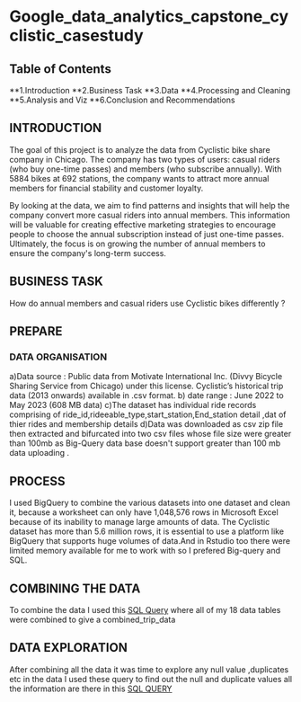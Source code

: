 # Google_data_analytics_capstone_cyclistic_casestudy
## Table of Contents
**1.Introduction
**2.Business Task
**3.Data
**4.Processing and Cleaning
**5.Analysis and Viz
**6.Conclusion and Recommendations

## INTRODUCTION
The goal of this project is to analyze the data from Cyclistic bike share company in Chicago. The company has two types of users: casual riders (who buy one-time passes) and members (who subscribe annually). With 5884 bikes at 692 stations, the company wants to attract more annual members for financial stability and customer loyalty.

By looking at the data, we aim to find patterns and insights that will help the company convert more casual riders into annual members. This information will be valuable for creating effective marketing strategies to encourage people to choose the annual subscription instead of just one-time passes. Ultimately, the focus is on growing the number of annual members to ensure the company's long-term success.

## BUSINESS TASK
How do annual members and casual riders use Cyclistic bikes differently ?
## PREPARE
### DATA ORGANISATION
a)Data source : Public data from Motivate International Inc. (Divvy Bicycle Sharing Service from Chicago) under this license.
Cyclistic’s historical trip data (2013 onwards) available in .csv format.
b) date range : June 2022 to May 2023 (608 MB data)
c)The dataset has individual ride records comprising of ride_id,rideeable_type,start_station,End_station detail ,dat of thier rides and membership details 
d)Data was downloaded as csv zip file then extracted and bifurcated into two csv files whose file size were greater than 100mb as Big-Query data base doesn't support greater than 100 mb data uploading .
## PROCESS
I used BigQuery to combine the various datasets into one dataset and clean it, because a worksheet can only have 1,048,576 rows in Microsoft Excel because of its inability to manage large amounts of data.  The Cyclistic dataset has more than 5.6 million rows, it is essential to use a platform like BigQuery that supports huge volumes of data.And in Rstudio too there were limited memory available for me to work with so I prefered Big-query and SQL.
## COMBINING THE DATA
To combine the data I used this [SQL Query](https://github.com/kaushal0077/Google_data_analytics_capstone_cyclistic_casestudy/commit/db9404b34e6817d9cfb586800e9607f123f6bf9b) where all of my 18 data tables were combined to give a combined_trip_data
## DATA EXPLORATION
After combining all the data it was time to explore any null value ,duplicates etc in the data I used these query to find out the null and duplicate values all the information are there in this [SQL QUERY]()
 
